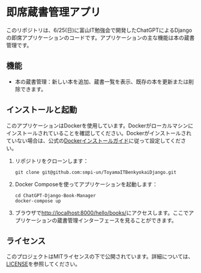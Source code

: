 # 即席蔵書管理アプリ

このリポジトリは、6/25(日)に富山IT勉強会で開発したChatGPTによるDjangoの即席アプリケーションのコードです。アプリケーションの主な機能は本の蔵書管理です。

## 機能

- 本の蔵書管理：新しい本を追加、蔵書一覧を表示、既存の本を更新または削除できます。

## インストールと起動

このアプリケーションはDockerを使用しています。Dockerがローカルマシンにインストールされていることを確認してください。Dockerがインストールされていない場合は、公式の[Dockerインストールガイド](https://docs.docker.com/get-docker/)に従って設定してください。

1. リポジトリをクローンします：

    ```
    git clone git@github.com:smpi-un/ToyamaITBenkyokaiDjango.git
    ```

2. Docker Composeを使ってアプリケーションを起動します：

    ```
    cd ChatGPT-Django-Book-Manager
    docker-compose up
    ```

3. ブラウザで[http://localhost:8000/hello/books/](http://localhost:8000/hello/books/)にアクセスします。ここでアプリケーションの蔵書管理インターフェースを見ることができます。

## ライセンス

このプロジェクトはMITライセンスの下で公開されています。詳細については、[LICENSE](LICENSE)を参照してください。
